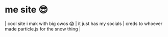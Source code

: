 # me site 😎
| cool site i mak with big owos 😱 |
it just has my socials |
creds to whoever made particle.js for the snow thing |
